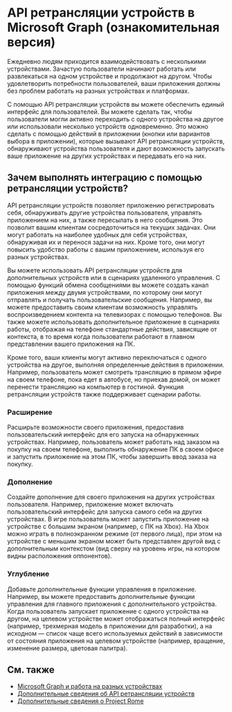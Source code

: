 # <a name="device-relay-api-in-microsoft-graph-preview"></a>API ретрансляции устройств в Microsoft Graph (ознакомительная версия)

Ежедневно людям приходится взаимодействовать с несколькими устройствами. Зачастую пользователи начинают работать или развлекаться на одном устройстве и продолжают на другом. Чтобы удовлетворить потребности пользователей, ваши приложения должны без проблем работать на разных устройствах и платформах. 

С помощью API ретрансляции устройств вы можете обеспечить единый интерфейс для пользователей. Вы можете сделать так, чтобы пользователи могли активно переходить с одного устройства на другое или использовали несколько устройств одновременно. Это можно сделать с помощью действий в приложении (кнопки или вариантов выбора в приложении), которые вызывают API ретрансляции устройств, обнаруживают устройства пользователя и дают возможность запускать ваше приложение на других устройствах и передавать его на них.

## <a name="why-integrate-with-device-relay"></a>Зачем выполнять интеграцию с помощью ретрансляции устройств?

API ретрансляции устройств позволяет приложению регистрировать себя, обнаруживать другие устройства пользователя, управлять приложением на них, а также пересылать в него сообщения. Это позволит вашим клиентам сосредоточиться на текущих задачах. Они могут работать на наиболее удобных для себя устройствах, обнаруживая их и перенося задачи на них. Кроме того, они могут повысить удобство работы с вашим приложением, используя его разных устройствах.

Вы можете использовать API ретрансляции устройств для дополнительных устройств или в сценариях удаленного управления. C помощью функций обмена сообщениями вы можете создать канал приложения между двумя устройствами, по которому они могут отправлять и получать пользовательские сообщения. Например, вы можете предоставить своим клиентам возможность управлять воспроизведением контента на телевизорах с помощью телефонов. Вы также можете использовать дополнительное приложение в сценариях работы, отображая на телефоне стандартные действия, зависящие от контекста, в то время когда пользователи работают в главном представлении вашего приложения на ПК.

Кроме того, ваши клиенты могут активно переключаться с одного устройства на другое, выполняя определенные действия в приложении. Например, пользователь может смотреть трансляцию в прямом эфире на своем телефоне, пока едет в автобусе, но приехав домой, он может перенести трансляцию на компьютер в гостиной. Функция ретрансляции устройств также поддерживает сценарии работы. 

### <a name="extend-the-experience"></a>Расширение

Расширьте возможности своего приложения, предоставив пользовательский интерфейс для его запуска на обнаруженных устройствах. Например, пользователь может работать над заказом на покупку на своем телефоне, выполнить обнаружение ПК в своем офисе и запустить приложение на этом ПК, чтобы завершить ввод заказа на покупку.  

### <a name="augment-the-experience"></a>Дополнение

Создайте дополнение для своего приложения на других устройствах пользователя. Например, приложение может включать пользовательский интерфейс для запуска самого себя на других устройствах. В игре пользователь может запустить приложение на устройстве с большим экраном (например, с ПК на Xbox). На Xbox можно играть в полноэкранном режиме (от первого лица), при этом на устройстве с меньшим экраном может быть представлен другой вид с дополнительным контекстом (вид сверху на уровень игры, на котором видны расположения оппонентов).  

### <a name="enrich-the-experience"></a>Углубление

Добавьте дополнительные функции управления в приложение. Например, вы можете предоставить дополнительные функции управления для главного приложения с дополнительного устройства. Когда пользователь запускает приложение с одного устройства на другом, на целевом устройстве может отображаться полный интерфейс (например, трехмерная модель в приложении для разработки), а на исходном — список чаще всего используемых действий в зависимости от состояния приложения на целевом устройстве (например, вращение, изменение размера, цветовая палитра).

## <a name="see-also"></a>См. также

- [Microsoft Graph и работа на разных устройствах](cross-device-concept-overview.md)
- [Дополнительные сведения об API ретрансляции устройств](../api-reference/beta/resources/project_rome_overview.md)
- [Дополнительные сведения о Project Rome](http://aka.ms/projectrome)
